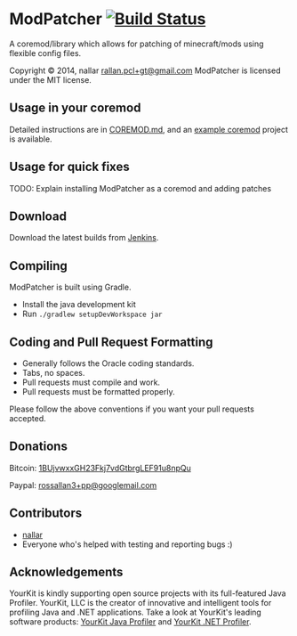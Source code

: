 ModPatcher [![Build Status](http://nallar.me/buildservice/job/ModPatcher/badge/icon)](http://nallar.me/buildservice/job/ModPatcher/)
==========
A coremod/library which allows for patching of minecraft/mods using flexible config files.

Copyright &copy; 2014, nallar <rallan.pcl+gt@gmail.com>
ModPatcher is licensed under the MIT license.

Usage in your coremod
---------
Detailed instructions are in [COREMOD.md](COREMOD.md), and
an [example coremod](https://github.com/nallar/ModPatcherExample) project is available.

Usage for quick fixes
---------
TODO: Explain installing ModPatcher as a coremod and adding patches

Download
---------
Download the latest builds from [Jenkins].

Compiling
---------
ModPatcher is built using Gradle.

* Install the java development kit
* Run `./gradlew setupDevWorkspace jar` 


Coding and Pull Request Formatting
----------------------------------
* Generally follows the Oracle coding standards.
* Tabs, no spaces.
* Pull requests must compile and work.
* Pull requests must be formatted properly.

Please follow the above conventions if you want your pull requests accepted.

Donations
----------------------------------

Bitcoin: [1BUjvwxxGH23Fkj7vdGtbrgLEF91u8npQu](bitcoin:1BUjvwxxGH23Fkj7vdGtbrgLEF91u8npQu)

Paypal: rossallan3+pp@googlemail.com

Contributors
----------------------------------

* [nallar](https://github.com/nallar/ "Ross Allan")
* Everyone who's helped with testing and reporting bugs :)

Acknowledgements
----------------------------------

YourKit is kindly supporting open source projects with its full-featured Java Profiler. YourKit, LLC is the creator of innovative and intelligent tools for profiling Java and .NET applications. Take a look at YourKit's leading software products: [YourKit Java Profiler](http://www.yourkit.com/java/profiler/index.jsp) and [YourKit .NET Profiler](http://www.yourkit.com/.net/profiler/index.jsp).

[Jenkins]: http://nallar.me/buildservice
